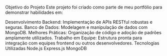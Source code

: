 Objetivo do Projeto
Este projeto foi criado como parte de meu portfólio para demonstrar habilidades em:

Desenvolvimento Backend: Implementação de APIs RESTful robustas e seguras.
Banco de Dados: Modelagem e manipulação de dados com MongoDB.
Melhores Práticas: Organização de código e adoção de padrões amplamente utilizados.
Trabalho em Equipe: Estrutura pronta para integração com equipes frontend ou outros desenvolvedores.
Tecnologias Utilizadas
Node.js
Express.js
MongoDB